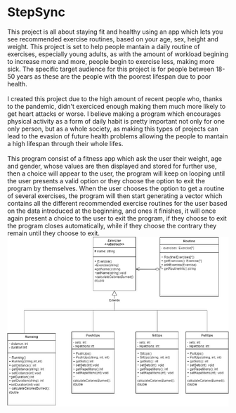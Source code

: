# StepSync
This project is all about staying fit and healthy using an app which lets you see recommended exercise routines, based on your age, sex, height and weight. This project is set to help people mantain a daily routine of exercises, especially young adults, as with the amount of workload begining to increase more and more, people begin to exercise less, making more sick. The specific target audience for this project is for people between 18-50 years as these are the people with the poorest lifespan due to poor health. <br>
<br>I created this project due to the high amount of recent people who, thanks to the pandemic, didn't exerciced enough making them much more likely to get heart attacks or worse. I believe making a program which encourages physical activity as a form of daily habit is pretty important not only for one only person, but as a whole society, as making this types of projects can lead to the evasion of future health problems allowing the people to mantain a high lifespan through their whole lifes. <br>
<br>This program consist of a fitness app which ask the user their weight, age and gender, whose values are then displayed and stored for further use, then a choice will appear to the user, the program will keep on looping until the user presents a valid option or they choose the option to exit the program by themselves. When the user chooses the option to get a routine of several exercises, the program will then start generating a vector which contains all the different recommended exercise routines for the user based on the data introduced at the beginning, and ones it finishes, it will once again present a choice to the user to exit the program, if they choose to exit the program closes automatically, while if they choose the contrary they remain until they choose to exit. <br>
![Diagram](Diagram.jpg)
